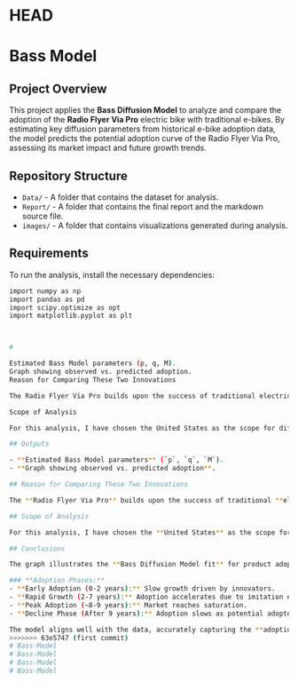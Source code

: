 HEAD
=======
# Bass Model

## Project Overview

This project applies the **Bass Diffusion Model** to analyze and compare the adoption of the **Radio Flyer Via Pro** electric bike with traditional e-bikes. By estimating key diffusion parameters from historical e-bike adoption data, the model predicts the potential adoption curve of the Radio Flyer Via Pro, assessing its market impact and future growth trends.

## Repository Structure

- `Data/` - A folder that contains the dataset for analysis.
- `Report/` - A folder that contains the final report and the markdown source file.
- `images/` - A folder that contains visualizations generated during analysis.

## Requirements

To run the analysis, install the necessary dependencies:

```sh
import numpy as np
import pandas as pd
import scipy.optimize as opt
import matplotlib.pyplot as plt



#

Estimated Bass Model parameters (p, q, M).
Graph showing observed vs. predicted adoption.
Reason for Comparing These Two Innovations

The Radio Flyer Via Pro builds upon the success of traditional electric bikes by introducing a premium family-friendly design with enhanced features like a powerful motor, long-range battery, and cargo capacity. While early e-bikes focused on individual riders and urban commuting, the Via Pro targets families, offering a sustainable alternative to cars for short-distance travel. As the e-bike market matures, this new segment has potential for growth as urban mobility trends favor eco-friendly and practical transport solutions.

Scope of Analysis

For this analysis, I have chosen the United States as the scope for diffusion modeling. The U.S. is one of the fastest-growing e-bike markets, driven by increasing consumer interest in sustainable transportation and supportive government policies. Additionally, Radio Flyer is a well-known American brand, making the U.S. an ideal market to analyze adoption trends. By focusing on the U.S., the study leverages reliable market data, consumer trends, and historical e-bike adoption patterns to make accurate diffusion predictions for the Via Pro.

## Outputs

- **Estimated Bass Model parameters** (`p`, `q`, `M`).
- **Graph showing observed vs. predicted adoption**.

## Reason for Comparing These Two Innovations

The **Radio Flyer Via Pro** builds upon the success of traditional **electric bikes** by introducing a **premium family-friendly design** with enhanced features like a **powerful motor, long-range battery, and cargo capacity**. While early e-bikes focused on **individual riders and urban commuting**, the **Via Pro targets families**, offering a **sustainable alternative to cars** for short-distance travel. As the e-bike market matures, this new segment has **potential for growth** as urban mobility trends favor **eco-friendly and practical transport solutions**.

## Scope of Analysis

For this analysis, I have chosen the **United States** as the scope for diffusion modeling. The U.S. is one of the **fastest-growing e-bike markets**, driven by **increasing consumer interest in sustainable transportation** and **supportive government policies**. Additionally, **Radio Flyer is a well-known American brand**, making the U.S. an ideal market to analyze adoption trends. By focusing on the **U.S.**, the study leverages **reliable market data, consumer trends, and historical e-bike adoption patterns** to make **accurate diffusion predictions** for the Via Pro.

## Conclusions

The graph illustrates the **Bass Diffusion Model fit** for product adoption. The **blue dots** represent observed adoption data, while the **red line** shows the model’s prediction.

### **Adoption Phases:**
- **Early Adoption (0-2 years):** Slow growth driven by innovators.
- **Rapid Growth (2-7 years):** Adoption accelerates due to imitation effects.
- **Peak Adoption (~8-9 years):** Market reaches saturation.
- **Decline Phase (After 9 years):** Adoption slows as potential adopters decrease.

The model aligns well with the data, accurately capturing the **adoption trend**. It can be used for **future adoption forecasting and strategic planning**.
>>>>>>> 63e5747 (first commit)
# Bass-Model
# Bass-Model
# Bass-Model
# Bass-Model
